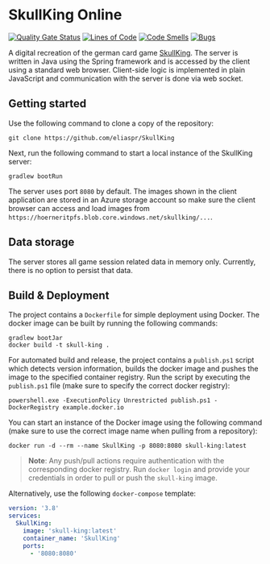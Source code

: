 # SkullKing Online

[![Quality Gate Status](https://sonarcloud.io/api/project_badges/measure?project=hoerner-it_skullking&metric=alert_status)](https://sonarcloud.io/summary/new_code?id=hoerner-it_skullking) [![Lines of Code](https://sonarcloud.io/api/project_badges/measure?project=hoerner-it_skullking&metric=ncloc)](https://sonarcloud.io/summary/new_code?id=hoerner-it_skullking) [![Code Smells](https://sonarcloud.io/api/project_badges/measure?project=hoerner-it_skullking&metric=code_smells)](https://sonarcloud.io/summary/new_code?id=hoerner-it_skullking) [![Bugs](https://sonarcloud.io/api/project_badges/measure?project=hoerner-it_skullking&metric=bugs)](https://sonarcloud.io/summary/new_code?id=hoerner-it_skullking)

A digital recreation of the german card game [SkullKing](https://www.schmidtspiele.de/details/produkt/skull-king.html). The server is written in Java using the Spring framework and is accessed by the client using a standard web browser. Client-side logic is implemented in plain JavaScript and communication with the server is done via web socket.

## Getting started

Use the following command to clone a copy of the repository:

```shell
git clone https://github.com/eliaspr/SkullKing
```

Next, run the following command to start a local instance of the SkullKing server:

```shell
gradlew bootRun
```

The server uses port `8080` by default. The images shown in the client application are stored in an Azure storage account so make sure the client browser can access and load images from `https://hoerneritpfs.blob.core.windows.net/skullking/...`.

## Data storage

The server stores all game session related data in memory only. Currently, there is no option to persist that data.

## Build & Deployment

The project contains a `Dockerfile` for simple deployment using Docker. The docker image can be built by running the following commands:

```shell
gradlew bootJar
docker build -t skull-king .
```

For automated build and release, the project contains a `publish.ps1` script which detects version information, builds the docker image and pushes the image to the specified container registry. Run the script by executing the `publish.ps1` file (make sure to specify the correct docker registry):

```shell
powershell.exe -ExecutionPolicy Unrestricted publish.ps1 -DockerRegistry example.docker.io
```

You can start an instance of the Docker image using the following command (make sure to use the correct image name when pulling from a repository):

```shell
docker run -d --rm --name SkullKing -p 8080:8080 skull-king:latest
```

> **Note**: Any push/pull actions require authentication with the corresponding docker registry. Run `docker login` and provide your credentials in order to pull or push the `skull-king` image.

Alternatively, use the following `docker-compose` template:

```yaml
version: '3.8'
services:
  SkullKing:
    image: 'skull-king:latest'
    container_name: 'SkullKing'
    ports:
      - '8080:8080'
```
